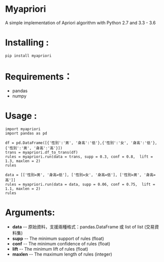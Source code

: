 # Myapriori

A simple implementation of Apriori algorithm with Python 2.7 and 3.3 - 3.6

# Installing :
```
pip install myapriori
```

# Requirements：
* pandas 
* numpy

# Usage :
```
import myapriori
import pandas as pd
```
```
df = pd.DataFrame([{'性別':'男', '身高':'低'},{'性別':'女', '身高':'低'},{'性別':'男', '身高':'高'}])
trans = myapriori.df_to_trans(df)
rules = myapriori.run(data = trans, supp = 0.3, conf = 0.8,  lift = 1.3, maxlen = 2)
rules
```
```
data = [['性別=男', '身高=低'], ['性別=女', '身高=低'], ['性別=男', '身高=高']]
rules = myapriori.run(data = data, supp = 0.06, conf = 0.75,  lift = 1.1, maxlen = 2)
rules
```

# Arguments:

* **data** -- 原始資料，支援兩種格式：pandas.DataFrame 或 list of list (交易資料集)
* **supp** -- The minimum support of rules (float)
* **conf** -- The minimum confidence of rules (float)
* **lift** -- The minimum lift of rules (float)
* **maxlen** -- The maximum length of rules (integer)
